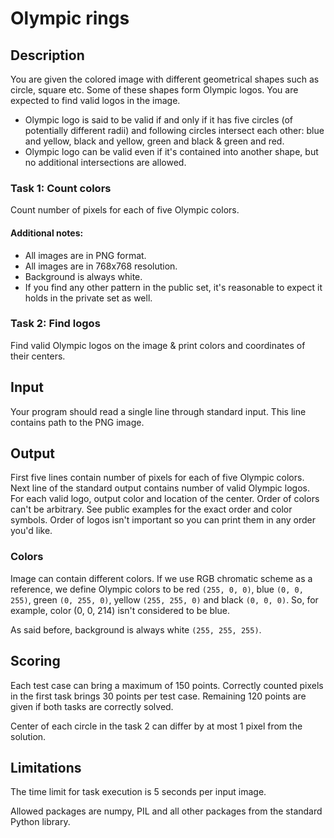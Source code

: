
# Olympic rings
## Description

You are given the colored image with different geometrical shapes such as circle, square etc. Some of these shapes form Olympic logos. You are expected to find valid logos in the image.

- Olympic logo is said to be valid if and only if it has five circles (of potentially different radii) and following circles intersect each other: blue and yellow, black and yellow, green and black & green and red.
- Olympic logo can be valid even if it's contained into another shape, but no additional intersections are allowed.

### Task 1: Count colors

Count number of pixels for each of five Olympic colors.

#### Additional notes:

- All images are in PNG format.
- All images are in 768x768 resolution.
- Background is always white.
- If you find any other pattern in the public set, it's reasonable to expect it holds in the private set as well.

### Task 2: Find logos

Find valid Olympic logos on the image & print colors and coordinates of their centers.

## Input

Your program should read a single line through standard input. This line contains path to the PNG image.

## Output

First five lines contain number of pixels for each of five Olympic colors. Next line of the standard output contains number of valid Olympic logos. For each valid logo, output color and location of the center. Order of colors can't be arbitrary. See public examples for the exact order and color symbols. Order of logos isn't important so you can print them in any order you'd like.

### Colors

Image can contain different colors. If we use RGB chromatic scheme as a reference, we define Olympic colors to be red `(255, 0, 0)`, blue `(0, 0, 255)`, green `(0, 255, 0)`, yellow `(255, 255, 0)` and black `(0, 0, 0)`. So, for example, color (0, 0, 214) isn't considered to be blue.

As said before, background is always white `(255, 255, 255)`.


## Scoring

Each test case can bring a maximum of 150 points. Correctly counted pixels in the first task brings 30 points per test case. Remaining 120 points are given if both tasks are correctly solved.

Center of each circle in the task 2 can differ by at most 1 pixel from the solution.

## Limitations

The time limit for task execution is 5 seconds per input image.

Allowed packages are numpy, PIL and all other packages from the standard Python library.
